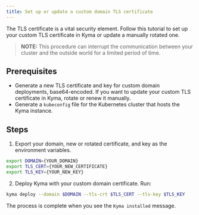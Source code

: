 ```yaml
---
title: Set up or update a custom domain TLS certificate
---
```


The TLS certificate is a vital security element. Follow this tutorial to set up your custom TLS certificate in Kyma or update a manually rotated one.

>**NOTE:** This procedure can interrupt the communication between your cluster and the outside world for a limited period of time.

## Prerequisites

- Generate a new TLS certificate and key for custom domain deployments, base64-encoded. If you want to update your custom TLS certificate in Kyma, rotate or renew it manually.
- Generate a `kubeconfig` file for the Kubernetes cluster that hosts the Kyma instance.

## Steps

1. Export your domain, new or rotated certificate, and key as the environment variables.

```bash
export DOMAIN={YOUR_DOMAIN}
export TLS_CERT={YOUR_NEW_CERTIFICATE}
export TLS_KEY={YOUR_NEW_KEY}
```

2. Deploy Kyma with your custom domain certificate. Run:

```bash
kyma deploy --domain $DOMAIN --tls-crt $TLS_CERT --tls-key $TLS_KEY
```

The process is complete when you see the `Kyma installed` message.
